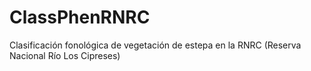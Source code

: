 # ClassPhenRNRC
Clasificación fonológica de vegetación de estepa en la RNRC (Reserva Nacional Río Los Cipreses)
